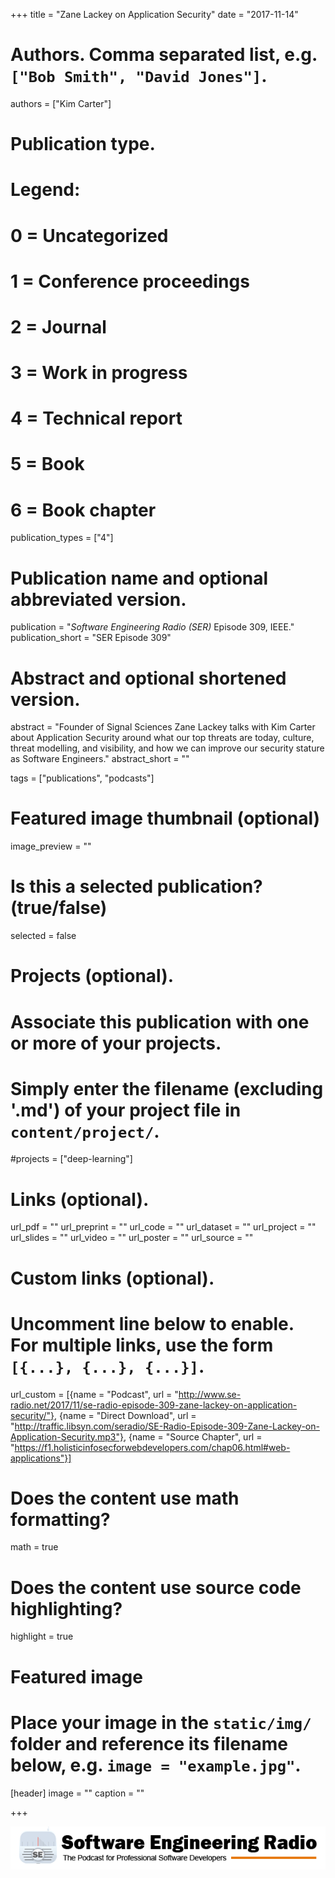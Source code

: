 +++
title = "Zane Lackey on Application Security"
date = "2017-11-14"

# Authors. Comma separated list, e.g. `["Bob Smith", "David Jones"]`.
authors = ["Kim Carter"]

# Publication type.
# Legend:
# 0 = Uncategorized
# 1 = Conference proceedings
# 2 = Journal
# 3 = Work in progress
# 4 = Technical report
# 5 = Book
# 6 = Book chapter
publication_types = ["4"]

# Publication name and optional abbreviated version.
publication = "*Software Engineering Radio (SER)* Episode 309, IEEE."
publication_short = "SER Episode 309"

# Abstract and optional shortened version.
abstract = "Founder of Signal Sciences Zane Lackey talks with Kim Carter about Application Security around what our top threats are today, culture, threat modelling, and visibility, and how we can improve our security stature as Software Engineers."
abstract_short = ""

tags = ["publications", "podcasts"]

# Featured image thumbnail (optional)
image_preview = ""

# Is this a selected publication? (true/false)
selected = false

# Projects (optional).
#   Associate this publication with one or more of your projects.
#   Simply enter the filename (excluding '.md') of your project file in `content/project/`.
#projects = ["deep-learning"]
 

# Links (optional).
url_pdf = ""
url_preprint = ""
url_code = ""
url_dataset = ""
url_project = ""
url_slides = ""
url_video = ""
url_poster = ""
url_source = ""

# Custom links (optional).
#   Uncomment line below to enable. For multiple links, use the form `[{...}, {...}, {...}]`.
url_custom = [{name = "Podcast", url = "http://www.se-radio.net/2017/11/se-radio-episode-309-zane-lackey-on-application-security/"}, {name = "Direct Download", url = "http://traffic.libsyn.com/seradio/SE-Radio-Episode-309-Zane-Lackey-on-Application-Security.mp3"}, {name = "Source Chapter", url = "https://f1.holisticinfosecforwebdevelopers.com/chap06.html#web-applications"}]

# Does the content use math formatting?
math = true

# Does the content use source code highlighting?
highlight = true

# Featured image
# Place your image in the `static/img/` folder and reference its filename below, e.g. `image = "example.jpg"`.
[header]
image = ""
caption = ""

+++

[![Software Engineering Radio](../../img/publication/se-radio-logo.png)](http://www.se-radio.net/team/kim-carter/)
